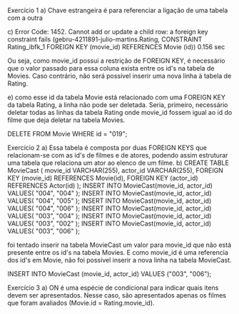 Exercício 1
a)
Chave estrangeira é para referenciar a ligação de uma tabela com a outra

c)
Error Code: 1452. Cannot add or update a child row: a foreign key constraint fails (gebru-4211891-julio-martins.Rating, CONSTRAINT Rating_ibfk_1 FOREIGN KEY (movie_id) REFERENCES Movie (id)) 0.156 sec

Ou seja, como movie_id possui a restrição de FOREIGN KEY, é necessário que o valor passado para essa coluna exista entre os id's na tabela de Movies. Caso contrário, não será possível inserir uma nova linha à tabela de Rating.

e)
como esse id da tabela Movie está relacionado com uma FOREIGN KEY da tabela Rating, a linha não pode ser deletada. Seria, primeiro, necessário deletar todas as linhas da tabela Rating onde movie_id fossem igual ao id do filme que deja deletar na tabela Movies.

DELETE FROM Movie WHERE id = "019";

Exercício 2
a)
Essa tabela é composta por duas FOREIGN KEYS que relacionam-se com as id's de filmes e de atores, podendo assim estruturar uma tabela que relaciona um ator ao elenco de um filme.
b)
CREATE TABLE MovieCast (
		movie_id VARCHAR(255),
		actor_id VARCHAR(255),
    FOREIGN KEY (movie_id) REFERENCES Movie(id),
    FOREIGN KEY (actor_id) REFERENCES Actor(id)
);
INSERT INTO MovieCast(movie_id, actor_id)
VALUES(
"004",
"004"
);
INSERT INTO MovieCast(movie_id, actor_id)
VALUES(
"004",
"005"
);
INSERT INTO MovieCast(movie_id, actor_id)
VALUES(
"004",
"006"
);
INSERT INTO MovieCast(movie_id, actor_id)
VALUES(
"003",
"004"
);
INSERT INTO MovieCast(movie_id, actor_id)
VALUES(
"003",
"002"
);
INSERT INTO MovieCast(movie_id, actor_id)
VALUES(
"003",
"006"
);

foi tentado inserir na tabela MovieCast um valor para movie_id que não está presente entre os id's na tabela Movies. E como movie_id é uma referencia dos id's em Movie, não foi possível inserir a nova linha na tabela MovieCast.

INSERT INTO MovieCast (movie_id, actor_id)
VALUES ("003", "006");

Exercício 3
a)
ON é uma espécie de condicional para indicar quais itens devem ser apresentados. Nesse caso, são apresentados apenas os filmes que foram avaliados (Movie.id = Rating.movie_id).